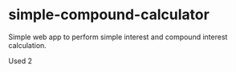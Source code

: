 # simple-compound-calculator
Simple web app to perform simple interest and compound interest calculation.

Used 2
